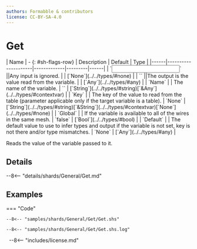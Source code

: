```yaml
---
authors: Formabble & contributors
license: CC-BY-SA-4.0
---
```



# Get

<div class="sh-parameters" markdown="1">
| Name | - {: #sh-flags-row} | Description | Default | Type |
|------|---------------------|-------------|---------|------|
| `<input>` ||Any input is ignored. | | [`None`](../../types/#none) |
| `<output>` ||The output is the value read from the variable. | | [`Any`](../../types/#any) |
| `Name` |  | The name of the variable. | `` | [`String`](../../types/#string)[`&Any`](../../types/#contextvar) |
| `Key` |  | The key of the value to read from the table (parameter applicable only if the target variable is a table). | `None` | [`String`](../../types/#string)[`&String`](../../types/#contextvar)[`None`](../../types/#none) |
| `Global` |  | If the variable is available to all of the wires in the same mesh. | `false` | [`Bool`](../../types/#bool) |
| `Default` |  | The default value to use to infer types and output if the variable is not set, key is not there and/or type mismatches. | `None` | [`Any`](../../types/#any) |

</div>

Reads the value of the variable passed to it.

## Details

--8<-- "details/shards/General/Get.md"


## Examples

=== "Code"

  ```x86asm linenums="1"
  --8<-- "samples/shards/General/Get/Get.shs"
  ```

  ```
  --8<-- "samples/shards/General/Get/Get.shs.log"
  ```
&nbsp;
--8<-- "includes/license.md"

